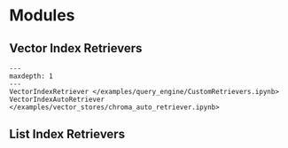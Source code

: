 # Modules

## Vector Index Retrievers
```{toctree}
---
maxdepth: 1
---
VectorIndexRetriever </examples/query_engine/CustomRetrievers.ipynb>
VectorIndexAutoRetriever </examples/vector_stores/chroma_auto_retriever.ipynb>
```


## List Index Retrievers